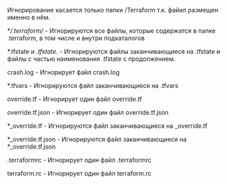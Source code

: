 Игнорирование касается только папки /Terraform т.к. файил размещен именно в нём.

**/.terraform/* - Игнорируются все файлы, которые содержатся в папке .terraform, в том числе и внутри подкаталогов

*.tfstate и *.tfstate.* - Игнорируются файлы заканчивающиеся на  .tfstate и файлы с частью наименования .tfstate с продолжением.

crash.log - Игнорирует файл crash.log

*.tfvars - Игнорируются файл заканчивающиеся на .tfvars

override.tf - Игнорирует один файл override.tf

override.tf.json - Игнорирует один файл override.tf.json

*_override.tf - Игнорируются файл заканчивающиеся на _override.tf

*_override.tf.json    - Игнорируются файл заканчивающиеся на *_override.tf.json

.terraformrc  - Игнорирует один файл .terraformrc

terraform.rc  - Игнорирует один файл terraform.rc
